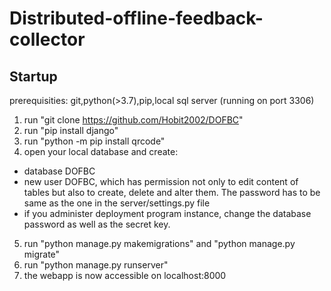 # Distributed-offline-feedback-collector
## Startup
prerequisities: git,python(>3.7),pip,local sql server (running on port 3306) 
1. run "git clone https://github.com/Hobit2002/DOFBC"
2. run "pip install django"
3. run "python -m pip install qrcode"
4. open your local database and create:
* database DOFBC
* new user DOFBC, which has permission not only to edit content of tables but also to create, delete and alter them. The password has to be same as the one in the server/settings.py file
* if you administer deployment program instance, change the database password as well as the secret key.
5. run "python manage.py makemigrations" and "python manage.py migrate"
6. run "python manage.py runserver"
7. the webapp is now accessible on localhost:8000